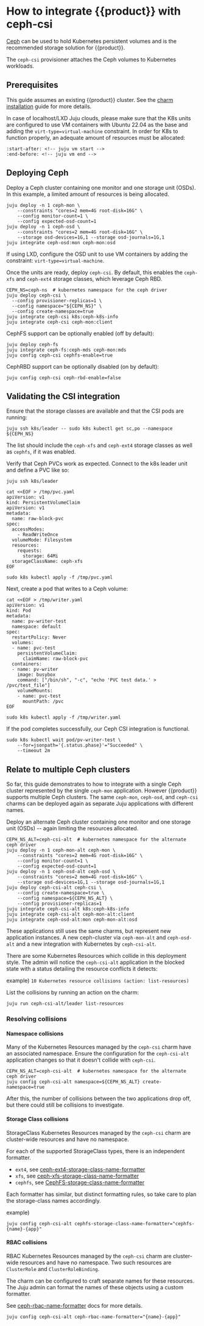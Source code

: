 # How to integrate {{product}} with ceph-csi

[Ceph] can be used to hold Kubernetes persistent volumes and is the recommended
storage solution for {{product}}.

The ``ceph-csi`` provisioner attaches the Ceph volumes to Kubernetes workloads.

## Prerequisites

This guide assumes an existing {{product}} cluster.
See the [charm installation] guide for more details.

In case of localhost/LXD Juju clouds, please make sure that the K8s units are
configured to use VM containers with Ubuntu 22.04 as the base and adding the
``virt-type=virtual-machine`` constraint. In order for K8s to function properly,
an adequate amount of resources must be allocated:

```{literalinclude} ../../_parts/install.md
:start-after: <!-- juju vm start -->
:end-before: <!-- juju vm end -->
```

## Deploying Ceph

Deploy a Ceph cluster containing one monitor and one storage unit
(OSDs). In this example, a limited amount of resources is being allocated.

```
juju deploy -n 1 ceph-mon \
    --constraints "cores=2 mem=4G root-disk=16G" \
    --config monitor-count=1 \
    --config expected-osd-count=1
juju deploy -n 1 ceph-osd \
    --constraints "cores=2 mem=4G root-disk=16G" \
    --storage osd-devices=1G,1 --storage osd-journals=1G,1
juju integrate ceph-osd:mon ceph-mon:osd
```

If using LXD, configure the OSD unit to use VM containers by adding the
constraint: ``virt-type=virtual-machine``.

Once the units are ready, deploy ``ceph-csi``. By default, this enables
the ``ceph-xfs`` and ``ceph-ext4`` storage classes, which leverage
Ceph RBD.

```
CEPH_NS=ceph-ns  # kubernetes namespace for the ceph driver
juju deploy ceph-csi \
  --config provisioner-replicas=1 \
  --config namespace="${CEPH_NS}" \
  --config create-namespace=true
juju integrate ceph-csi k8s:ceph-k8s-info
juju integrate ceph-csi ceph-mon:client
```

CephFS support can be optionally enabled (off by default):

```
juju deploy ceph-fs
juju integrate ceph-fs:ceph-mds ceph-mon:mds
juju config ceph-csi cephfs-enable=true
```

CephRBD support can be optionally disabled (on by default):

```
juju config ceph-csi ceph-rbd-enable=false
```


## Validating the CSI integration

Ensure that the storage classes are available and that the
CSI pods are running:

```
juju ssh k8s/leader -- sudo k8s kubectl get sc,po --namespace ${CEPH_NS}
```

The list should include the ``ceph-xfs`` and ``ceph-ext4`` storage classes as
well as ``cephfs``, if it was enabled.

Verify that Ceph PVCs work as expected. Connect to the k8s leader unit
and define a PVC like so:

```
juju ssh k8s/leader

cat <<EOF > /tmp/pvc.yaml
apiVersion: v1
kind: PersistentVolumeClaim
apiVersion: v1
metadata:
  name: raw-block-pvc
spec:
  accessModes:
    - ReadWriteOnce
  volumeMode: Filesystem
  resources:
    requests:
      storage: 64Mi
  storageClassName: ceph-xfs
EOF

sudo k8s kubectl apply -f /tmp/pvc.yaml
```

Next, create a pod that writes to a Ceph volume:

```
cat <<EOF > /tmp/writer.yaml
apiVersion: v1
kind: Pod
metadata:
  name: pv-writer-test
  namespace: default
spec:
  restartPolicy: Never
  volumes:
  - name: pvc-test
    persistentVolumeClaim:
      claimName: raw-block-pvc
  containers:
  - name: pv-writer
    image: busybox
    command: ["/bin/sh", "-c", "echo 'PVC test data.' > /pvc/test_file"]
    volumeMounts:
    - name: pvc-test
      mountPath: /pvc
EOF

sudo k8s kubectl apply -f /tmp/writer.yaml
```

If the pod completes successfully, our Ceph CSI integration is functional.

```
sudo k8s kubectl wait pod/pv-writer-test \
    --for=jsonpath='{.status.phase}'="Succeeded" \
    --timeout 2m
```

## Relate to multiple Ceph clusters

So far, this guide demonstrates to how to integrate with a single Ceph cluster
represented by the single `ceph-mon` application. However {{product}} supports
multiple Ceph clusters. The same `ceph-mon`, `ceph-osd`, and `ceph-csi` charms
can be deployed again as separate Juju applications with different names.

Deploy an alternate Ceph cluster containing one monitor and one storage unit
(OSDs) -- again limiting the resources allocated.

```
CEPH_NS_ALT=ceph-csi-alt  # kubernetes namespace for the alternate ceph driver
juju deploy -n 1 ceph-mon-alt ceph-mon \
    --constraints "cores=2 mem=4G root-disk=16G" \
    --config monitor-count=1 \
    --config expected-osd-count=1
juju deploy -n 1 ceph-osd-alt ceph-osd \
    --constraints "cores=2 mem=4G root-disk=16G" \
    --storage osd-devices=1G,1 --storage osd-journals=1G,1
juju deploy ceph-csi-alt ceph-csi \
    --config create-namespace=true \
    --config namespace=${CEPH_NS_ALT} \
    --config provisioner-replicas=1
juju integrate ceph-csi-alt k8s:ceph-k8s-info
juju integrate ceph-csi-alt ceph-mon-alt:client
juju integrate ceph-osd-alt:mon ceph-mon-alt:osd
```

These applications still uses the same charms, but represent new application
instances.  A new ceph-cluster via `ceph-mon-alt` and `ceph-osd-alt` and a new
integration with Kubernetes by `ceph-csi-alt`.

There are some Kubernetes Resources which collide in this deployment style.
The admin will notice the `ceph-csi-alt` application in the blocked state with
a status detailing the resource conflicts it detects:

example)
`10 Kubernetes resource collisions (action: list-resources)`

List the collisions by running an action on the charm:

```
juju run ceph-csi-alt/leader list-resources
```

### Resolving collisions

#### Namespace collisions

Many of the Kubernetes Resources managed by the `ceph-csi` charm have an
associated namespace. Ensure the configuration for the `ceph-csi-alt`
application changes so that it doesn't collide with `ceph-csi`.

```
CEPH_NS_ALT=ceph-csi-alt  # kubernetes namespace for the alternate ceph driver
juju config ceph-csi-alt namespace=${CEPH_NS_ALT} create-namespace=true
```

After this, the number of collisions between the two applications drop off,
but there could still be collisions to investigate.

#### Storage Class collisions

StorageClass Kubernetes Resources managed by the `ceph-csi` charm are
cluster-wide resources and have no namespace.

For each of the supported StorageClass types, there is an independent formatter.

* `ext4`, see [ceph-ext4-storage-class-name-formatter]
* `xfs`, see [ceph-xfs-storage-class-name-formatter]
* `cephfs`, see [CephFS-storage-class-name-formatter]

Each formatter has similar, but distinct formatting rules, so take care to plan
the storage-class names accordingly.

example)

```
juju config ceph-csi-alt cephfs-storage-class-name-formatter="cephfs-{name}-{app}"
```

#### RBAC collisions

RBAC Kubernetes Resources managed by the `ceph-csi` charm are cluster-wide
resources and have no namespace. Two such resources are `ClusterRole` and
`ClusterRoleBinding`.

The charm can be configured to craft separate names for these resources.  The
Juju admin can format the names of these objects using a custom formatter.

See [ceph-rbac-name-formatter] docs for more details.

```
juju config ceph-csi-alt ceph-rbac-name-formatter="{name}-{app}"
```

<!-- LINKS -->

[charm installation]: ./charm
[Ceph]: https://docs.ceph.com/
[ceph-rbac-name-formatter]: https://charmhub.io/ceph-csi/configurations?channel=latest/edge#ceph-rbac-name-formatter
[ceph-ext4-storage-class-name-formatter]: https://charmhub.io/ceph-csi/configurations?channel=latest/edge#ceph-ext4-storage-class-name-formatter
[ceph-xfs-storage-class-name-formatter]: https://charmhub.io/ceph-csi/configurations?channel=latest/edge#ceph-xfs-storage-class-name-formatter
[CephFS-storage-class-name-formatter]: https://charmhub.io/ceph-csi/configurations?channel=latest/edge#cephfs-storage-class-name-formatter
